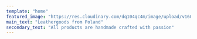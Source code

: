 ```yaml
---
template: "home"
featured_image: "https://res.cloudinary.com/dq104qc4m/image/upload/v1606425336/craftsman_zgwtsa.jpg"
main_text: "Leathergoods from Poland"
secondary_text: "All products are handmade crafted with passion"
---
```

